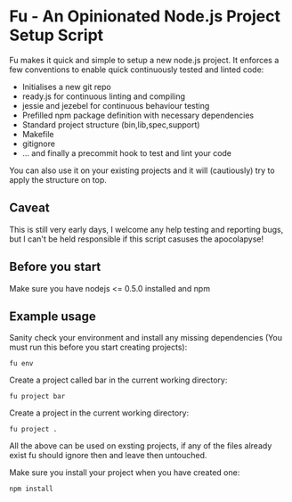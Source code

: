 Fu - An Opinionated Node.js Project Setup Script
================================================

Fu makes it quick and simple to setup a new node.js project.  It enforces a few
conventions to enable quick continuously tested and linted code:

* Initialises a new git repo
* ready.js for continuous linting and compiling
* jessie and jezebel for continuous behaviour testing
* Prefilled npm package definition with necessary dependencies
* Standard project structure (bin,lib,spec,support)
* Makefile
* gitignore
* ... and finally a precommit hook to test and lint your code

You can also use it on your existing projects and it will (cautiously) try to
apply the structure on top.

Caveat
------

This is still very early days, I welcome any help testing and reporting bugs,
but I can't be held responsible if this script casuses the apocolapyse!

Before you start
----------------

Make sure you have nodejs <= 0.5.0 installed and npm

Example usage
-------------

Sanity check your environment and install any missing dependencies (You must run
this before you start creating projects):

    fu env

Create a project called bar in the current working directory:

    fu project bar

Create a project in the current working directory:

    fu project .

All the above can be used on exsting projects, if any of the files already exist
fu should ignore then and leave then untouched.

Make sure you install your project when you have created one:

    npm install
